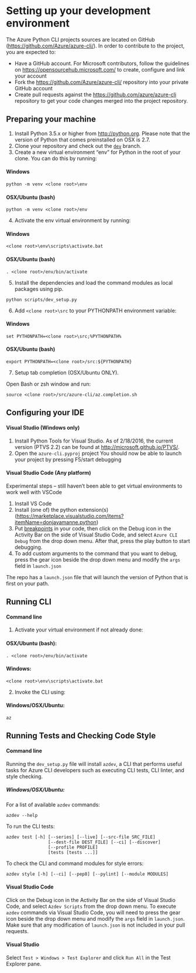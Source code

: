 ﻿Setting up your development environment
========================================
The Azure Python CLI projects sources are located on GitHub (https://github.com/Azure/azure-cli/). In order to contribute to the project, you are expected to:
-    Have a GitHub account. For Microsoft contributors, follow the guidelines on https://opensourcehub.microsoft.com/ to create, configure and link your account
-    Fork the  https://github.com/Azure/azure-cli/ repository into your private GitHub account
-    Create pull requests against the https://github.com/azure/azure-cli repository to get your code changes merged into the project repository.

## Preparing your machine
1. Install Python 3.5.x or higher from http://python.org. Please note that the version of Python that comes preinstalled on OSX is 2.7.
2. Clone your repository and check out the [`dev`](https://github.com/Azure/azure-cli/tree/dev) branch.
3. Create a new virtual environment “env” for Python in the root of your clone. You can do this by running:

  #### Windows
  ```BatchFile
  python -m venv <clone root>\env
  ```
  #### OSX/Ubuntu (bash)
  ```Shell
  python -m venv <clone root>/env
  ```
4. Activate the env virtual environment by running:

  #### Windows
  ```BatchFile
  <clone root>\env\scripts\activate.bat
  ```
  #### OSX/Ubuntu (bash)
  ```Shell
  . <clone root>/env/bin/activate
  ```

5. Install the dependencies and load the command modules as local packages using pip.
  ```Shell
  python scripts/dev_setup.py
  ```
6. Add `<clone root>\src` to your PYTHONPATH environment variable:

  #### Windows
  ```BatchFile
  set PYTHONPATH=<clone root>\src;%PYTHONPATH%
  ```
  #### OSX/Ubuntu (bash)
  ```Shell
  export PYTHONPATH=<clone root>/src:${PYTHONPATH}
  ```
7. Setup tab completion (OSX/Ubuntu ONLY).

  Open Bash or zsh window and run:

  ```Shell
  source <clone root>/src/azure-cli/az.completion.sh
  ```

## Configuring your IDE
#### Visual Studio (Windows only)
1. Install Python Tools for Visual Studio. As of 2/18/2016, the current version (PTVS 2.2) can be found at http://microsoft.github.io/PTVS/.
2. Open the `azure-cli.pyproj` project
You should now be able to launch your project by pressing F5/start debugging

#### Visual Studio Code (Any platform)
Experimental steps – still haven’t been able to get virtual environments to work well with VSCode

1. Install VS Code
2. Install (one of) the python extension(s) (https://marketplace.visualstudio.com/items?itemName=donjayamanne.python)
3. Put [breakpoints](https://code.visualstudio.com/docs/editor/debugging#_breakpoints) in your code, then click on the Debug icon in the Activity Bar on the side of Visual Studio Code, and select `Azure CLI Debug` from the drop down menu. After that, press the play button to start debugging.
4. To add custom arguments to the command that you want to debug, press the gear icon beside the drop down menu and modify the `args` field in `launch.json`

The repo has a `launch.json` file that will launch the version of Python that is first on your path.

## Running CLI
#### Command line
1. Activate your virtual environment if not already done:

  #### OSX/Ubuntu (bash):
  ```Shell
  . <clone root>/env/bin/activate
  ```

  #### Windows:
  ```BatchFile
  <clone root>\env\scripts\activate.bat
  ```

2. Invoke the CLI using:

  #### Windows/OSX/Ubuntu:
  ```
  az
  ```

## Running Tests and Checking Code Style
#### Command line
  Running the `dev_setup.py` file will install `azdev`, a CLI that performs useful tasks for Azure CLI developers such as executing  CLI tests, CLI linter, and style checking.

##### Windows/OSX/Ubuntu:

  For a list of available `azdev` commands:
  ```
  azdev --help
  ```

  To run the CLI tests:
  ```
  azdev test [-h] [--series] [--live] [--src-file SRC_FILE]
                  [--dest-file DEST_FILE] [--ci] [--discover]
                  [--profile PROFILE]
                  [tests [tests ...]]
  ```

  To check the CLI and command modules for style errors:
  ```
  azdev style [-h] [--ci] [--pep8] [--pylint] [--module MODULES]
  ```

#### Visual Studio Code
  Click on the Debug icon in the Activity Bar on the side of Visual Studio Code, and select `Azdev Scripts` from the drop down menu. To execute `azdev` commands via Visual Studio Code, you will need to press the gear icon beside the drop down menu and modify the `args` field in `launch.json`. Make sure that any modification of `launch.json` is not included in your pull requests.

#### Visual Studio
  Select `Test > Windows > Test Explorer` and click `Run All` in the Test Explorer pane.
